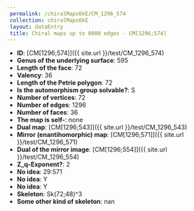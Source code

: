 ```yaml
--- 
 permalink: /chiralMaps6kE/CM_1296_574 
 collection: chiralMaps6kE
 layout: dataEntry
 title: Chiral maps up to 6000 edges - CM[1296;574]
---
```


- **ID**: [CM[1296;574]]({{ site.url }}/test/CM_1296_574)
- **Genus of the underlying surface**: 595
- **Length of the face**: 72
- **Valency**: 36
- **Length of the Petrie polygon**: 72
- **Is the automorphism group solvable?**: S
- **Number of vertices**: 72
- **Number of edges**: 1296
- **Number of faces**: 36
- **The map is self-**: none
- **Dual map**: [CM[1296;543]]({{ site.url }}/test/CM_1296_543)
- **Mirror (enantihomorphic) map**: [CM[1296;571]]({{ site.url }}/test/CM_1296_571)
- **Dual of the mirror image**: [CM[1296;554]]({{ site.url }}/test/CM_1296_554)
- **Z_q-Exponent?**: 2
- **No idea**:  29:571
- **No idea**: Y
- **No idea**: Y
- **Skeleton**: Sk(72;48)^3
- **Some other kind of skeleton**: nan
